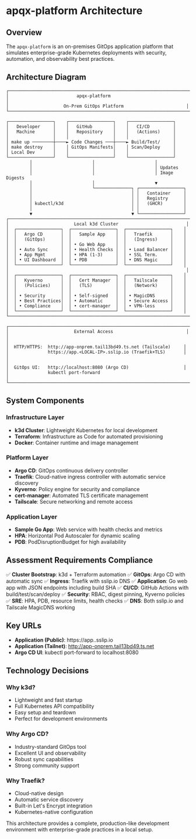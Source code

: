 # apqx-platform Architecture

## Overview

The `apqx-platform` is an on-premises GitOps application platform that simulates enterprise-grade Kubernetes deployments with security, automation, and observability best practices.

## Architecture Diagram

```
┌─────────────────────────────────────────────────────────────────────┐
│                          apqx-platform                              │
│                     On-Prem GitOps Platform                        │
└─────────────────────────────────────────────────────────────────────┘

┌─────────────────┐    ┌─────────────────┐    ┌─────────────────┐
│   Developer     │    │   GitHub        │    │   CI/CD         │
│   Machine       │    │   Repository    │    │   (Actions)     │
│                 │    │                 │    │                 │
│ make up ────────┼────► Code Changes ───┼────► Build/Test/     │
│ make destroy    │    │ GitOps Manifests│    │ Scan/Deploy     │
│ Local Dev       │    │                 │    │                 │
└─────────────────┘    └─────────────────┘    └─────────────────┘
         │                       │                       │
         │                       │                       │ Updates
         │                       │                       │ Image Digests
         │                       │                       ▼
         │                       └──────────────┐ ┌─────────────────┐
         │                                      │ │   Container     │
         │                                      │ │   Registry      │
         │ kubectl/k3d                          │ │   (GHCR)        │
         │                                      │ │                 │
         ▼                                      ▼ └─────────────────┘
┌─────────────────────────────────────────────────────────────────────┐
│                         Local k3d Cluster                          │
│  ┌─────────────────┐  ┌─────────────────┐  ┌─────────────────┐    │
│  │   Argo CD       │  │   Sample App    │  │   Traefik       │    │
│  │   (GitOps)      │  │                 │  │   (Ingress)     │    │
│  │                 │  │ • Go Web App    │  │                 │    │
│  │ • Auto Sync     │  │ • Health Checks │  │ • Load Balancer │    │
│  │ • App Mgmt      │  │ • HPA (1-3)     │  │ • SSL Term.     │    │
│  │ • UI Dashboard  │  │ • PDB           │  │ • DNS Magic     │    │
│  └─────────────────┘  └─────────────────┘  └─────────────────┘    │
│                                                                    │
│  ┌─────────────────┐  ┌─────────────────┐  ┌─────────────────┐    │
│  │   Kyverno       │  │   Cert Manager  │  │   Tailscale     │    │
│  │   (Policies)    │  │   (TLS)         │  │   (Network)     │    │
│  │                 │  │                 │  │                 │    │
│  │ • Security      │  │ • Self-signed   │  │ • MagicDNS      │    │
│  │ • Best Practices│  │ • Automatic     │  │ • Secure Access │    │
│  │ • Compliance    │  │ • cert-manager  │  │ • VPN-less      │    │
│  └─────────────────┘  └─────────────────┘  └─────────────────┘    │
└─────────────────────────────────────────────────────────────────────┘

┌─────────────────────────────────────────────────────────────────────┐
│                         External Access                            │
│                                                                     │
│  HTTP/HTTPS:  http://app-onprem.tail13bd49.ts.net (Tailscale)     │
│               https://app.<LOCAL-IP>.sslip.io (Traefik+TLS)       │
│                                                                     │
│  GitOps UI:   http://localhost:8080 (Argo CD)                     │
│               kubectl port-forward                                  │
└─────────────────────────────────────────────────────────────────────┘
```

## System Components

### Infrastructure Layer
- **k3d Cluster**: Lightweight Kubernetes for local development
- **Terraform**: Infrastructure as Code for automated provisioning
- **Docker**: Container runtime and image management

### Platform Layer
- **Argo CD**: GitOps continuous delivery controller
- **Traefik**: Cloud-native ingress controller with automatic service discovery
- **Kyverno**: Policy engine for security and compliance
- **cert-manager**: Automated TLS certificate management
- **Tailscale**: Secure networking and remote access

### Application Layer
- **Sample Go App**: Web service with health checks and metrics
- **HPA**: Horizontal Pod Autoscaler for dynamic scaling
- **PDB**: PodDisruptionBudget for high availability

## Assessment Requirements Compliance

✅ **Cluster Bootstrap**: k3d + Terraform automation
✅ **GitOps**: Argo CD with automatic sync
✅ **Ingress**: Traefik with sslip.io DNS
✅ **Application**: Go web app with JSON endpoints including build SHA
✅ **CI/CD**: GitHub Actions with build/test/scan/deploy
✅ **Security**: RBAC, digest pinning, Kyverno policies
✅ **SRE**: HPA, PDB, resource limits, health checks
✅ **DNS**: Both sslip.io and Tailscale MagicDNS working

## Key URLs

- **Application (Public)**: https://app.<LOCAL-IP>.sslip.io
- **Application (Tailnet)**: http://app-onprem.tail13bd49.ts.net
- **Argo CD UI**: kubectl port-forward to localhost:8080

## Technology Decisions

### Why k3d?
- Lightweight and fast startup
- Full Kubernetes API compatibility
- Easy setup and teardown
- Perfect for development environments

### Why Argo CD?
- Industry-standard GitOps tool
- Excellent UI and observability
- Robust sync capabilities
- Strong community support

### Why Traefik?
- Cloud-native design
- Automatic service discovery
- Built-in Let's Encrypt integration
- Kubernetes-native configuration

This architecture provides a complete, production-like development environment with enterprise-grade practices in a local setup.